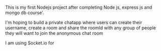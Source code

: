 This is my first Nodejs project after completing Node js, express js and mongo db course'.

I'm hoping to build  a private chatapp where users can create their  username, create a room and share the roomId with any group of people they will want to join the anonymous chat room


I am  using Socket.io for  
